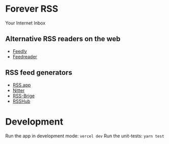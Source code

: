 # Forever RSS

Your Internet Inbox

## Alternative RSS readers on the web

* [Feedly](https://feedly.com/)
* [Feedreader](https://feedreader.com/)

## RSS feed generators

* [RSS.app](https://rss.app/)
* [Nitter](https://nitter.net/)
* [RSS-Brige](https://rss-bridge.org/)
* [RSSHub](https://rsshub.app/)

# Development

Run the app in development mode: `vercel dev`
Run the unit-tests: `yarn test`
